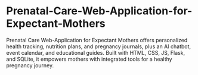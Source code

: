# Prenatal-Care-Web-Application-for-Expectant-Mothers
Prenatal Care Web-Application for Expectant Mothers offers personalized health tracking, nutrition plans, and pregnancy journals, plus an AI chatbot, event calendar, and educational guides. Built with HTML, CSS, JS, Flask, and SQLite, it empowers mothers with integrated tools for a healthy pregnancy journey.
